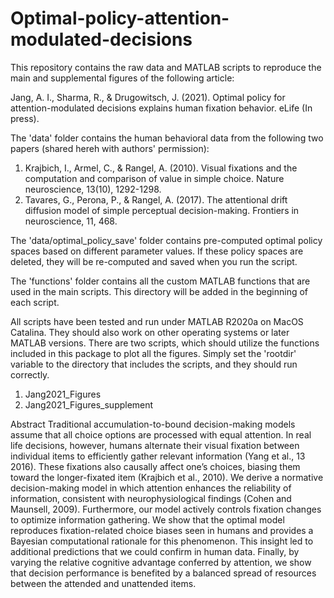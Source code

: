 # Optimal-policy-attention-modulated-decisions


This repository contains the raw data and MATLAB scripts to reproduce the main and supplemental figures of the following article:

Jang, A. I., Sharma, R., & Drugowitsch, J. (2021). Optimal policy for attention-modulated decisions explains human fixation behavior. eLife (In press).

The 'data' folder contains the human behavioral data from the following two papers (shared hereh with authors' permission):
1. Krajbich, I., Armel, C., & Rangel, A. (2010). Visual fixations and the computation and comparison of value in simple choice. Nature neuroscience, 13(10), 1292-1298.
2. Tavares, G., Perona, P., & Rangel, A. (2017). The attentional drift diffusion model of simple perceptual decision-making. Frontiers in neuroscience, 11, 468.

The 'data/optimal_policy_save' folder contains pre-computed optimal policy spaces based on different parameter values. If these policy spaces are deleted, they will be re-computed and saved when you run the script. 

The 'functions' folder contains all the custom MATLAB functions that are used in the main scripts. This directory will be added in the beginning of each script. 

All scripts have been tested and run under MATLAB R2020a on MacOS Catalina. They should also work on other operating systems or later MATLAB versions. There are two scripts, which should utilize the functions included in this package to plot all the figures. Simply set the 'rootdir' variable to the directory that includes the scripts, and they should run correctly.
1. Jang2021_Figures
2. Jang2021_Figures_supplement


Abstract
Traditional accumulation-to-bound decision-making models assume that all choice options are processed with equal attention. In real life decisions, however, humans alternate their visual fixation between individual items to efficiently gather relevant information (Yang et al., 13 2016). These fixations also causally affect one’s choices, biasing them toward the longer-fixated item (Krajbich et al., 2010). We derive a normative decision-making model in which attention enhances the reliability of information, consistent with neurophysiological findings (Cohen and Maunsell, 2009). Furthermore, our model actively controls fixation changes to optimize information gathering. We show that the optimal model reproduces fixation-related choice biases seen in humans and provides a Bayesian computational rationale for this phenomenon. This insight led to additional predictions that we could confirm in human data. Finally, by varying the relative cognitive advantage conferred by attention, we show that decision performance is benefited by a balanced spread of resources between the attended and unattended items.
